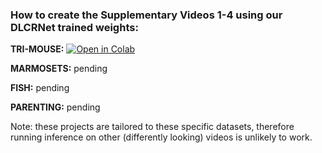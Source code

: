 ### How to create the Supplementary Videos 1-4 using our DLCRNet trained weights:

**TRI-MOUSE:** [![Open in Colab](https://colab.research.google.com/assets/colab-badge.svg)](https://colab.research.google.com/github/DeepLabCut/DeepLabCut/blob/master/examples/COLAB/COLAB_3miceDemo.ipynb)

**MARMOSETS:** pending

**FISH:** pending 

**PARENTING:** pending


Note: these projects are tailored to these specific datasets, therefore running inference on other (differently looking) videos is unlikely to work. 
